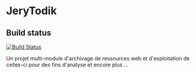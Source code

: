# JeryTodik

## Build status

[![Build Status](https://travis-ci.org/Andriantomanga/jerytodik.svg?branch=master)](https://travis-ci.org/Andriantomanga/jerytodik)

Un projet multi-module d'archivage de ressources web et d'exploitation de celles-ci pour des fins d'analyse et encore plus ... 
